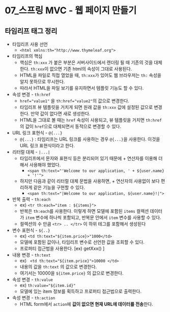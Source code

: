 # 07_스프링 MVC - 웹 페이지 만들기

## 타임리프 태그 정리

- 타임리프 사용 선언
  - `<html xmlns:th="http://www.thymeleaf.org">`
- 타임리프의 핵심
  - 핵심은 `th:xxx` 가 붙은 부분은 서버사이드에서 렌더링 될 때 기존의 것을 대체한다. `th:xxx`이 없으면 기존 html의 속성이 그대로 사용된다. 
  - HTML을 파일로 직접 열었을 때, `th:xxx`가 있어도 웹 브라우저는 `th:` 속성을 알지 못하므로 무시한다. 
  - 따라서 HTML을 파일 보기를 유지하면서 템플릿 기능도 할 수 있다.
- 속성 변경 - `th:href`
  - `href="value1"` 을 `th:href="value2"`의 값으로 변경한다.
  - 타임리프 뷰 템플릿을 거치게 되면 원래 값을 `th:xxx` 값에 설정된 값으로 변경한다. 만약 값이 없다면 새로 생성한다.
  - HTML을 그대로 볼 때는 `href` 속성이 사용되고, 뷰 템플릿을 거치면 `th:href`의 값이 `href`으로 대체되면서 동적으로 변경할 수 있다.
- URL 링크 표현식 - `@{...}`
  - `@{...}` : 타임리프는 URL 링크를 사용하는 경우 `@{...}`을 사용한다. 이것을 URL 링크 표현식이라고 한다.
- 리터럴 대체 - `|...|`
  - 타임리프에서 문자와 표현식 등은 분리되어 있기 때문에 + 연산자를 이용해 더해서 사용해야 했었다.
    - `<span th:text="'Welcome to our application, ' + ${user.name} + '!'">`
  - 하지만 다음과 같이 리터럴 대체 문법을 사용하면, + 연산자의 사용없이 보다 편리하게 같은 기능을 구현할 수 있다.
    - `<span th:text="|Welcome to our application, ${user.name}!|">`
- 반복 출력 - `th:each`
  - ex) `<tr th:each="item : ${items}">`
  - 반복은 `th:each`를 사용한다. 이렇게 하면 모델에 포함된 `items` 컬렉션 데이터가 `item` 변수에 하나씩 포함되고, 반복문 안에서 `item` 변수를 사용할 수 있다. 
  - 컬렉션의 수 만큼 `<tr> .. </tr>` 이 하위 테그를 포함해서 생성된다
- 변수 표현식 - `${..}`
  - ex) `<td th:text="${item.price}>"1000</td>`
  - 모델에 포함된 값이나, 타임리프 변수로 선언한 값을 조회할 수 있다. 
  - 프로퍼티 접근법을 사용한다. [ex) getXxx() ]
- 내용 변경 - `th:text`
  - ex) ` <td th:text="${item.price}">10000 </td>`
  - 내용의 값을 `th:text` 의 값으로 변경한다. 
  - 여기서는 10000을 `${item.price}` 의 값으로 변경한다.
- 속성 변경 - `th:value`
  - ex) `th:value="${item.id}"`
  - 모델에 있는 item 정보를 획득하고 프로퍼티 접근법으로 출력한다.
- 속성 변경 - `th:action` 
  - HTML form에서 `action`에 **값이 없으면 현재 URL에 데이터를 전송**한다.